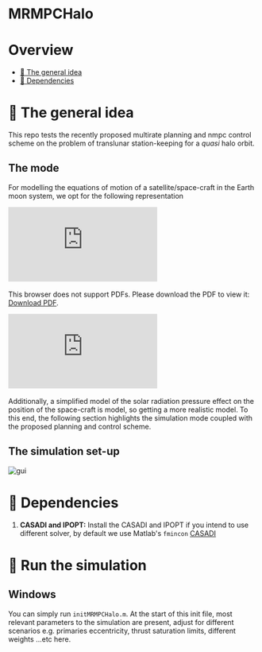# MRMPCHalo

# Overview
 - [:orange_book: The general idea](#orange_book-some-theory-behind-the-code)
 - [:page_facing_up: Dependencies](#page_facing_up-dependencies)

# :orange_book: The general idea
This repo tests the recently proposed multirate planning and nmpc control scheme on the problem of translunar station-keeping for a _quasi_ halo 
orbit.

## The mode

For modelling the equations of motion of a satellite/space-craft in the Earth moon system, we opt for the following representation

<object data="https://github.com/mebbaid/MRMPCHalo/blob/main/the_model.pdf" type="application/pdf" width="700px" height="700px">
    <embed src="https://github.com/mebbaid/MRMPCHalo/blob/main/the_model.pdf">
        <p>This browser does not support PDFs. Please download the PDF to view it: <a href="https://github.com/mebbaid/MRMPCHalo/blob/main/the_model.pdf">Download PDF</a>.</p>
    </embed>
</object>

![the model](https://github.com/mebbaid/MRMPCHalo/blob/main/the_model.pdf)


Additionally, a simplified model of the solar radiation pressure effect on the position of the space-craft is model, so getting a more realistic model. To this end, the
following section highlights the simulation mode coupled with the proposed planning and control scheme.

## The simulation set-up


![gui](Header.JPG)

# :page_facing_up: Dependencies
1. **CASADI and IPOPT:** Install the CASADI and IPOPT if you intend to use different solver, by default we use Matlab's ```fmincon``` [CASADI](https://github.com/casadi/casadi/wiki/InstallationInstructions)


# :hammer: Run the simulation
## Windows

You can simply run ```initMRMPCHalo.m```. At the start of this init file, most relevant parameters to the simulation are present, adjust for different
scenarios e.g. primaries eccentricity, thrust saturation limits, different weights ...etc here. 
